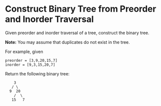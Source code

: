 # Construct Binary Tree from Preorder and Inorder Traversal

Given preorder and inorder traversal of a tree, construct the binary tree.

**Note:**
You may assume that duplicates do not exist in the tree.

For example, given

```pseudo
preorder = [3,9,20,15,7]
inorder = [9,3,15,20,7]
```

Return the following binary tree:

```pseudo
    3
   / \
  9  20
    /  \
   15   7
```
